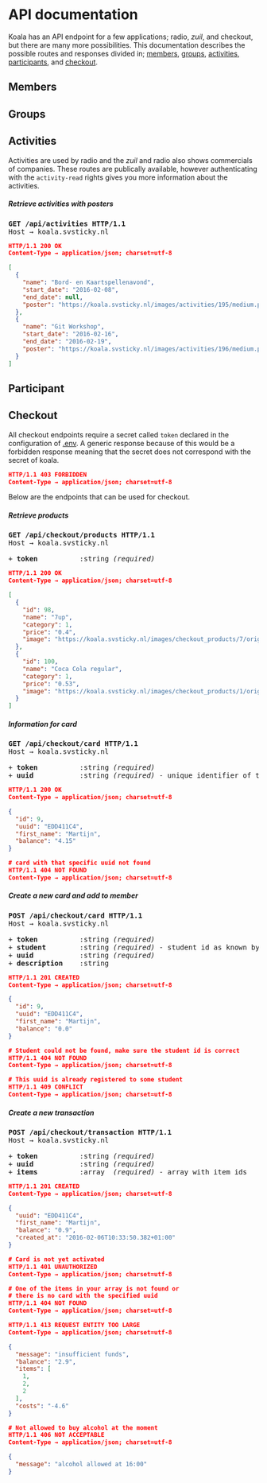 # API documentation
Koala has an API endpoint for a few applications; radio, _zuil_, and checkout, but there are many more possibilities. This documentation describes the possible routes and responses divided in; [members](#members), [groups](#groups), [activities](#activities), [participants](#participants), and [checkout](#checkout).

## Members

## Groups

## Activities
Activities are used by radio and the _zuil_ and radio also shows commercials of companies. These routes are publically available, however authenticating with the `activity-read` rights gives you more information about the activities.

##### Retrieve activities with posters
<pre>
<b>GET /api/activities HTTP/1.1</b>
Host → koala.svsticky.nl
</pre>

```json
HTTP/1.1 200 OK
Content-Type → application/json; charset=utf-8

[
  {
    "name": "Bord- en Kaartspellenavond",
    "start_date": "2016-02-08",
    "end_date": null,
    "poster": "https://koala.svsticky.nl/images/activities/195/medium.png?1453461841"
  },
  {
    "name": "Git Workshop",
    "start_date": "2016-02-16",
    "end_date": "2016-02-19",
    "poster": "https://koala.svsticky.nl/images/activities/196/medium.png?1453679092"
  }
]
```

## Participant


## Checkout
All checkout endpoints require a secret called `token` declared in the configuration of [.env](/sample.env). A generic response because of this would be a forbidden response meaning that the secret does not correspond with the secret of koala.
```json
HTTP/1.1 403 FORBIDDEN
Content-Type → application/json; charset=utf-8
```
Below are the endpoints that can be used for checkout.



##### Retrieve products
<pre>
<b>GET /api/checkout/products HTTP/1.1</b>
Host → koala.svsticky.nl

+ <b>token</b>          :string <em>(required)</em>
</pre>

```json
HTTP/1.1 200 OK
Content-Type → application/json; charset=utf-8

[
  {
    "id": 98,
    "name": "7up",
    "category": 1,
    "price": "0.4",
    "image": "https://koala.svsticky.nl/images/checkout_products/7/original.png?1433681363"
  },
  {
    "id": 100,
    "name": "Coca Cola regular",
    "category": 1,
    "price": "0.53",
    "image": "https://koala.svsticky.nl/images/checkout_products/1/original.png?1433681225"
  }
]
```



##### Information for card
<pre>
<b>GET /api/checkout/card HTTP/1.1</b>
Host → koala.svsticky.nl

+ <b>token</b>          :string <em>(required)</em>
+ <b>uuid</b>           :string <em>(required)</em> - unique identifier of the OV-card
</pre>

```json
HTTP/1.1 200 OK
Content-Type → application/json; charset=utf-8

{
  "id": 9,
  "uuid": "EDD411C4",
  "first_name": "Martijn",
  "balance": "4.15"
}
```

```json
# card with that specific uuid not found
HTTP/1.1 404 NOT FOUND
Content-Type → application/json; charset=utf-8
```



##### Create a new card and add to member
<pre>
<b>POST /api/checkout/card HTTP/1.1</b>
Host → koala.svsticky.nl

+ <b>token</b>          :string <em>(required)</em>
+ <b>student</b>        :string <em>(required)</em> - student id as known by koala
+ <b>uuid</b>           :string <em>(required)</em>
+ <b>description</b>    :string
</pre>

```json
HTTP/1.1 201 CREATED
Content-Type → application/json; charset=utf-8

{
  "id": 9,
  "uuid": "EDD411C4",
  "first_name": "Martijn",
  "balance": "0.0"
}
```

```json
# Student could not be found, make sure the student id is correct
HTTP/1.1 404 NOT FOUND
Content-Type → application/json; charset=utf-8
```

```json
# This uuid is already registered to some student
HTTP/1.1 409 CONFLICT
Content-Type → application/json; charset=utf-8
```



##### Create a new transaction
<pre>
<b>POST /api/checkout/transaction HTTP/1.1</b>
Host → koala.svsticky.nl

+ <b>token</b>          :string <em>(required)</em>
+ <b>uuid</b>           :string <em>(required)</em>
+ <b>items</b>          :array  <em>(required)</em> - array with item ids
</pre>

```json
HTTP/1.1 201 CREATED
Content-Type → application/json; charset=utf-8

{
  "uuid": "EDD411C4",
  "first_name": "Martijn",
  "balance": "0.9",
  "created_at": "2016-02-06T10:33:50.382+01:00"
}
```

```json
# Card is not yet activated
HTTP/1.1 401 UNAUTHORIZED
Content-Type → application/json; charset=utf-8
```

```json
# One of the items in your array is not found or
# there is no card with the specified uuid
HTTP/1.1 404 NOT FOUND
Content-Type → application/json; charset=utf-8
```

```json
HTTP/1.1 413 REQUEST ENTITY TOO LARGE
Content-Type → application/json; charset=utf-8

{
  "message": "insufficient funds",
  "balance": "2.9",
  "items": [
    1,
    2,
    2
  ],
  "costs": "-4.6"
}
```

```json
# Not allowed to buy alcohol at the moment
HTTP/1.1 406 NOT ACCEPTABLE
Content-Type → application/json; charset=utf-8

{
  "message": "alcohol allowed at 16:00"
}
```
